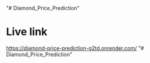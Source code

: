 <!-- machine learning projects -->"# Diamond_Price_Prediction" 
# Live link
https://diamond-price-prediction-g2td.onrender.com/
"# Diamond_Price_Prediction" 
